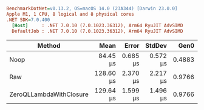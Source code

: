 ``` ini

BenchmarkDotNet=v0.13.2, OS=macOS 14.0 (23A344) [Darwin 23.0.0]
Apple M1, 1 CPU, 8 logical and 8 physical cores
.NET SDK=7.0.400
  [Host]     : .NET 7.0.10 (7.0.1023.36312), Arm64 RyuJIT AdvSIMD
  DefaultJob : .NET 7.0.10 (7.0.1023.36312), Arm64 RyuJIT AdvSIMD


```
|                  Method |      Mean |    Error |   StdDev |   Gen0 | Allocated |
|------------------------ |----------:|---------:|---------:|-------:|----------:|
|                    Noop |  84.45 μs | 0.685 μs | 0.572 μs | 0.4883 |   3.05 KB |
|                     Raw | 128.60 μs | 2.370 μs | 2.217 μs | 0.9766 |   5.98 KB |
| ZeroQLLambdaWithClosure | 129.64 μs | 1.599 μs | 1.496 μs | 0.9766 |   7.03 KB |
